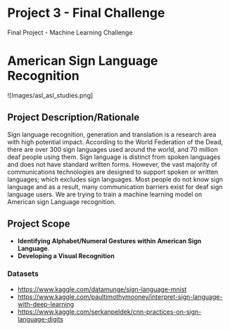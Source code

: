 # Project 3 - Final Challenge
Final Project - Machine Learning Challenge

# American Sign Language Recognition
![Images/asl_asl_studies.png]

## Project Description/Rationale
Sign language recognition, generation and translation is a research area with high potential impact. According to the World Federation of the Dead, there are over 300 sign languages used around the world, and 70 million deaf people using them. Sign language is distinct from spoken languages and does not have standard written forms. However, the vast majority of communications technologies are designed to support spoken or written languages; which excludes sign languages. Most people do not know sign language and as a result, many communication barriers exist for deaf sign language users. We are trying to train a machine learning model on American sign Language recognition.


## Project Scope
* **Identifying Alphabet/Numeral Gestures within American Sign Language**.
* **Developing a Visual Recognition**

### Datasets
* <https://www.kaggle.com/datamunge/sign-language-mnist>
* <https://www.kaggle.com/paultimothymooney/interpret-sign-language-with-deep-learning>
* <https://www.kaggle.com/serkanpeldek/cnn-practices-on-sign-language-digits>